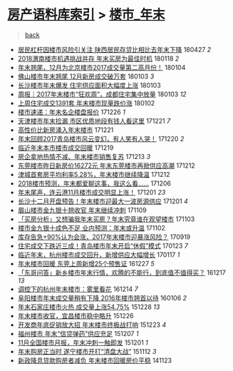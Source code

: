 [房产语料库索引](../../README.md)  > [楼市_年末](楼市_年末.md)
====
> [back](../README.md)

- [居民杠杆因楼市风险引关注 陕西居民存贷比相比去年末下降](http://jkwz.applinzi.com/ittc/7096578177516438534.html#%E5%B1%85%E6%B0%91%E6%9D%A0%E6%9D%86%E5%9B%A0%E6%A5%BC%E5%B8%82%E9%A3%8E%E9%99%A9%E5%BC%95%E5%85%B3%E6%B3%A8+%E9%99%95%E8%A5%BF%E5%B1%85%E6%B0%91%E5%AD%98%E8%B4%B7%E6%AF%94%E7%9B%B8%E6%AF%94%E5%8E%BB%E5%B9%B4%E6%9C%AB%E4%B8%8B%E9%99%8D) 180427 *2* 
- [2018渭南楼市机遇挑战并存 年末买房为最佳时机](http://jkwz.applinzi.com/ittc/7059844746199958538.html#2018%E6%B8%AD%E5%8D%97%E6%A5%BC%E5%B8%82%E6%9C%BA%E9%81%87%E6%8C%91%E6%88%98%E5%B9%B6%E5%AD%98+%E5%B9%B4%E6%9C%AB%E4%B9%B0%E6%88%BF%E4%B8%BA%E6%9C%80%E4%BD%B3%E6%97%B6%E6%9C%BA) 180118 *2* 
- [年末翘尾，12月为北京楼市2017成交量第二高月份！](http://jkwz.applinzi.com/ittc/7054666314205889553.html#%E5%B9%B4%E6%9C%AB%E7%BF%98%E5%B0%BE%EF%BC%8C12%E6%9C%88%E4%B8%BA%E5%8C%97%E4%BA%AC%E6%A5%BC%E5%B8%822017%E6%88%90%E4%BA%A4%E9%87%8F%E7%AC%AC%E4%BA%8C%E9%AB%98%E6%9C%88%E4%BB%BD%EF%BC%81) 180104  
- [佛山楼市年末翘尾 12月新房成交破万套](http://jkwz.applinzi.com/ittc/7054394351734490123.html#%E4%BD%9B%E5%B1%B1%E6%A5%BC%E5%B8%82%E5%B9%B4%E6%9C%AB%E7%BF%98%E5%B0%BE+12%E6%9C%88%E6%96%B0%E6%88%BF%E6%88%90%E4%BA%A4%E7%A0%B4%E4%B8%87%E5%A5%97) 180103 *3* 
- [长沙楼市年末爆发 住宅供应面积大幅度上涨](http://jkwz.applinzi.com/ittc/7054363166287332363.html#%E9%95%BF%E6%B2%99%E6%A5%BC%E5%B8%82%E5%B9%B4%E6%9C%AB%E7%88%86%E5%8F%91+%E4%BD%8F%E5%AE%85%E4%BE%9B%E5%BA%94%E9%9D%A2%E7%A7%AF%E5%A4%A7%E5%B9%85%E5%BA%A6%E4%B8%8A%E6%B6%A8) 180103  
- [周报｜2017年末楼市“狂欢周”，成都住宅集中放量](http://jkwz.applinzi.com/ittc/7054284953439699979.html#%E5%91%A8%E6%8A%A5%EF%BD%9C2017%E5%B9%B4%E6%9C%AB%E6%A5%BC%E5%B8%82%E2%80%9C%E7%8B%82%E6%AC%A2%E5%91%A8%E2%80%9D%EF%BC%8C%E6%88%90%E9%83%BD%E4%BD%8F%E5%AE%85%E9%9B%86%E4%B8%AD%E6%94%BE%E9%87%8F) 180103 *12* 
- [上周住宅成交1391套 年末楼市现量跌价涨](http://jkwz.applinzi.com/ittc/7053999584135611408.html#%E4%B8%8A%E5%91%A8%E4%BD%8F%E5%AE%85%E6%88%90%E4%BA%A41391%E5%A5%97+%E5%B9%B4%E6%9C%AB%E6%A5%BC%E5%B8%82%E7%8E%B0%E9%87%8F%E8%B7%8C%E4%BB%B7%E6%B6%A8) 180102  
- [楼市速递：年末名企楼盘报价](http://jkwz.applinzi.com/ittc/7051275266200962065.html#%E6%A5%BC%E5%B8%82%E9%80%9F%E9%80%92%EF%BC%9A%E5%B9%B4%E6%9C%AB%E5%90%8D%E4%BC%81%E6%A5%BC%E7%9B%98%E6%8A%A5%E4%BB%B7) 171226 *1* 
- [天津楼市年末捡漏 市区优质地段有钱人看这里](http://jkwz.applinzi.com/ittc/7049586148236592144.html#%E5%A4%A9%E6%B4%A5%E6%A5%BC%E5%B8%82%E5%B9%B4%E6%9C%AB%E6%8D%A1%E6%BC%8F+%E5%B8%82%E5%8C%BA%E4%BC%98%E8%B4%A8%E5%9C%B0%E6%AE%B5%E6%9C%89%E9%92%B1%E4%BA%BA%E7%9C%8B%E8%BF%99%E9%87%8C) 171221 *7* 
- [高性价比新房涌入年末楼市](http://jkwz.applinzi.com/ittc/7049424292129801233.html#%E9%AB%98%E6%80%A7%E4%BB%B7%E6%AF%94%E6%96%B0%E6%88%BF%E6%B6%8C%E5%85%A5%E5%B9%B4%E6%9C%AB%E6%A5%BC%E5%B8%82) 171221  
- [年末回顾2017青岛楼市风云变幻，有人笑有人哭！](http://jkwz.applinzi.com/ittc/7049128075218912273.html#%E5%B9%B4%E6%9C%AB%E5%9B%9E%E9%A1%BE2017%E9%9D%92%E5%B2%9B%E6%A5%BC%E5%B8%82%E9%A3%8E%E4%BA%91%E5%8F%98%E5%B9%BB%EF%BC%8C%E6%9C%89%E4%BA%BA%E7%AC%91%E6%9C%89%E4%BA%BA%E5%93%AD%EF%BC%81) 171220 *2* 
- [临近年末本市楼市成交回暖](http://jkwz.applinzi.com/ittc/7048581078200091665.html#%E4%B8%B4%E8%BF%91%E5%B9%B4%E6%9C%AB%E6%9C%AC%E5%B8%82%E6%A5%BC%E5%B8%82%E6%88%90%E4%BA%A4%E5%9B%9E%E6%9A%96) 171219  
- [房企拿地热情不减、年末楼市销售复苏](http://jkwz.applinzi.com/ittc/7046562020982260753.html#%E6%88%BF%E4%BC%81%E6%8B%BF%E5%9C%B0%E7%83%AD%E6%83%85%E4%B8%8D%E5%87%8F%E3%80%81%E5%B9%B4%E6%9C%AB%E6%A5%BC%E5%B8%82%E9%94%80%E5%94%AE%E5%A4%8D%E8%8B%8F) 171213 *3* 
- [东莞楼市昨日新房价16272元 年末东莞楼市再掀供应高潮](http://jkwz.applinzi.com/ittc/7046245666374812689.html#%E4%B8%9C%E8%8E%9E%E6%A5%BC%E5%B8%82%E6%98%A8%E6%97%A5%E6%96%B0%E6%88%BF%E4%BB%B716272%E5%85%83+%E5%B9%B4%E6%9C%AB%E4%B8%9C%E8%8E%9E%E6%A5%BC%E5%B8%82%E5%86%8D%E6%8E%80%E4%BE%9B%E5%BA%94%E9%AB%98%E6%BD%AE) 171212  
- [津城首套房平均利率5.28%，年末楼市继续降温](http://jkwz.applinzi.com/ittc/7046206963673728016.html#%E6%B4%A5%E5%9F%8E%E9%A6%96%E5%A5%97%E6%88%BF%E5%B9%B3%E5%9D%87%E5%88%A9%E7%8E%875.28%25%EF%BC%8C%E5%B9%B4%E6%9C%AB%E6%A5%BC%E5%B8%82%E7%BB%A7%E7%BB%AD%E9%99%8D%E6%B8%A9) 171212  
- [2018楼市预测，年末都爱聊这事，我这么看……](http://jkwz.applinzi.com/ittc/7044025065170011153.html#2018%E6%A5%BC%E5%B8%82%E9%A2%84%E6%B5%8B%EF%BC%8C%E5%B9%B4%E6%9C%AB%E9%83%BD%E7%88%B1%E8%81%8A%E8%BF%99%E4%BA%8B%EF%BC%8C%E6%88%91%E8%BF%99%E4%B9%88%E7%9C%8B%E2%80%A6%E2%80%A6) 171206  
- [年末尾声，连云港11月楼市成交明显上涨！](http://jkwz.applinzi.com/ittc/7042218432798393361.html#%E5%B9%B4%E6%9C%AB%E5%B0%BE%E5%A3%B0%EF%BC%8C%E8%BF%9E%E4%BA%91%E6%B8%AF11%E6%9C%88%E6%A5%BC%E5%B8%82%E6%88%90%E4%BA%A4%E6%98%8E%E6%98%BE%E4%B8%8A%E6%B6%A8%EF%BC%81) 171201 *23* 
- [长沙十二月开盘预告！年末楼市迎最大一波房源供应](http://jkwz.applinzi.com/ittc/7042130469355783185.html#%E9%95%BF%E6%B2%99%E5%8D%81%E4%BA%8C%E6%9C%88%E5%BC%80%E7%9B%98%E9%A2%84%E5%91%8A%EF%BC%81%E5%B9%B4%E6%9C%AB%E6%A5%BC%E5%B8%82%E8%BF%8E%E6%9C%80%E5%A4%A7%E4%B8%80%E6%B3%A2%E6%88%BF%E6%BA%90%E4%BE%9B%E5%BA%94) 171201 *4* 
- [眉山楼市金九银十翘收官 年末继续冲刺](http://jkwz.applinzi.com/ittc/7033879135863178257.html#%E7%9C%89%E5%B1%B1%E6%A5%BC%E5%B8%82%E9%87%91%E4%B9%9D%E9%93%B6%E5%8D%81%E7%BF%98%E6%94%B6%E5%AE%98+%E5%B9%B4%E6%9C%AB%E7%BB%A7%E7%BB%AD%E5%86%B2%E5%88%BA) 171109  
- [「买房分析」又想骗我年末买房？年末究竟谁在观望楼市](http://jkwz.applinzi.com/ittc/7031765844948943889.html#%E3%80%8C%E4%B9%B0%E6%88%BF%E5%88%86%E6%9E%90%E3%80%8D%E5%8F%88%E6%83%B3%E9%AA%97%E6%88%91%E5%B9%B4%E6%9C%AB%E4%B9%B0%E6%88%BF%EF%BC%9F%E5%B9%B4%E6%9C%AB%E7%A9%B6%E7%AB%9F%E8%B0%81%E5%9C%A8%E8%A7%82%E6%9C%9B%E6%A5%BC%E5%B8%82) 171103  
- [楼市金九银十成色不足 业内预测：年末或升温](http://jkwz.applinzi.com/ittc/7031452814738457616.html#%E6%A5%BC%E5%B8%82%E9%87%91%E4%B9%9D%E9%93%B6%E5%8D%81%E6%88%90%E8%89%B2%E4%B8%8D%E8%B6%B3+%E4%B8%9A%E5%86%85%E9%A2%84%E6%B5%8B%EF%BC%9A%E5%B9%B4%E6%9C%AB%E6%88%96%E5%8D%87%E6%B8%A9) 171102  
- [库存告急+90%认为会涨，2017年末楼市迎暴涨风险？](http://jkwz.applinzi.com/ittc/7014941348401251344.html#%E5%BA%93%E5%AD%98%E5%91%8A%E6%80%A5%2B90%25%E8%AE%A4%E4%B8%BA%E4%BC%9A%E6%B6%A8%EF%BC%8C2017%E5%B9%B4%E6%9C%AB%E6%A5%BC%E5%B8%82%E8%BF%8E%E6%9A%B4%E6%B6%A8%E9%A3%8E%E9%99%A9%EF%BC%9F) 170919  
- [住宅成交下跌近三成！青岛楼市年末开启“休假”模式](http://jkwz.applinzi.com/ittc/6926363228132344837.html#%E4%BD%8F%E5%AE%85%E6%88%90%E4%BA%A4%E4%B8%8B%E8%B7%8C%E8%BF%91%E4%B8%89%E6%88%90%EF%BC%81%E9%9D%92%E5%B2%9B%E6%A5%BC%E5%B8%82%E5%B9%B4%E6%9C%AB%E5%BC%80%E5%90%AF%E2%80%9C%E4%BC%91%E5%81%87%E2%80%9D%E6%A8%A1%E5%BC%8F) 170123 *7* 
- [临近年末，杭州楼市成交回升，新增供应大幅增长](http://jkwz.applinzi.com/ittc/6924157919003411461.html#%E4%B8%B4%E8%BF%91%E5%B9%B4%E6%9C%AB%EF%BC%8C%E6%9D%AD%E5%B7%9E%E6%A5%BC%E5%B8%82%E6%88%90%E4%BA%A4%E5%9B%9E%E5%8D%87%EF%BC%8C%E6%96%B0%E5%A2%9E%E4%BE%9B%E5%BA%94%E5%A4%A7%E5%B9%85%E5%A2%9E%E9%95%BF) 170117 *1* 
- [年末楼市回暖 东莞上周新增25个预售证](http://jkwz.applinzi.com/ittc/6916255306631087108.html#%E5%B9%B4%E6%9C%AB%E6%A5%BC%E5%B8%82%E5%9B%9E%E6%9A%96+%E4%B8%9C%E8%8E%9E%E4%B8%8A%E5%91%A8%E6%96%B0%E5%A2%9E25%E4%B8%AA%E9%A2%84%E5%94%AE%E8%AF%81) 161227 *5* 
- [「东哥问答」新乡楼市年末行情，欢腾的不能行，到底值不值得买？](http://jkwz.applinzi.com/ittc/6912721349583045636.html#%E3%80%8C%E4%B8%9C%E5%93%A5%E9%97%AE%E7%AD%94%E3%80%8D%E6%96%B0%E4%B9%A1%E6%A5%BC%E5%B8%82%E5%B9%B4%E6%9C%AB%E8%A1%8C%E6%83%85%EF%BC%8C%E6%AC%A2%E8%85%BE%E7%9A%84%E4%B8%8D%E8%83%BD%E8%A1%8C%EF%BC%8C%E5%88%B0%E5%BA%95%E5%80%BC%E4%B8%8D%E5%80%BC%E5%BE%97%E4%B9%B0%EF%BC%9F) 161217 *13* 
- [调控下的杭州年末楼市：雾里看花](http://jkwz.applinzi.com/ittc/6911513524278133764.html#%E8%B0%83%E6%8E%A7%E4%B8%8B%E7%9A%84%E6%9D%AD%E5%B7%9E%E5%B9%B4%E6%9C%AB%E6%A5%BC%E5%B8%82%EF%BC%9A%E9%9B%BE%E9%87%8C%E7%9C%8B%E8%8A%B1) 161214 *7* 
- [阜阳楼市年末成交量稍有下降 2016年楼市翘首以待](http://jkwz.applinzi.com/ittc/6784248137069888517.html#%E9%98%9C%E9%98%B3%E6%A5%BC%E5%B8%82%E5%B9%B4%E6%9C%AB%E6%88%90%E4%BA%A4%E9%87%8F%E7%A8%8D%E6%9C%89%E4%B8%8B%E9%99%8D+2016%E5%B9%B4%E6%A5%BC%E5%B8%82%E7%BF%98%E9%A6%96%E4%BB%A5%E5%BE%85) 160106 *2* 
- [年末石家庄楼市火热 成交量上涨54.75%](http://jkwz.applinzi.com/ittc/6780822847966675972.html#%E5%B9%B4%E6%9C%AB%E7%9F%B3%E5%AE%B6%E5%BA%84%E6%A5%BC%E5%B8%82%E7%81%AB%E7%83%AD+%E6%88%90%E4%BA%A4%E9%87%8F%E4%B8%8A%E6%B6%A854.75%25) 151228 *13* 
- [年末楼市收官，宜昌楼市稳中略升](http://jkwz.applinzi.com/ittc/6779791474061476868.html#%E5%B9%B4%E6%9C%AB%E6%A5%BC%E5%B8%82%E6%94%B6%E5%AE%98%EF%BC%8C%E5%AE%9C%E6%98%8C%E6%A5%BC%E5%B8%82%E7%A8%B3%E4%B8%AD%E7%95%A5%E5%8D%87) 151226  
- [开发商年底促销放大招 年末楼市终极战打响](http://jkwz.applinzi.com/ittc/6779038926778139652.html#%E5%BC%80%E5%8F%91%E5%95%86%E5%B9%B4%E5%BA%95%E4%BF%83%E9%94%80%E6%94%BE%E5%A4%A7%E6%8B%9B+%E5%B9%B4%E6%9C%AB%E6%A5%BC%E5%B8%82%E7%BB%88%E6%9E%81%E6%88%98%E6%89%93%E5%93%8D) 151223 *4* 
- [福州楼市 年末“信贷弹药”供应充足](http://jkwz.applinzi.com/ittc/6772999900233204740.html#%E7%A6%8F%E5%B7%9E%E6%A5%BC%E5%B8%82+%E5%B9%B4%E6%9C%AB%E2%80%9C%E4%BF%A1%E8%B4%B7%E5%BC%B9%E8%8D%AF%E2%80%9D%E4%BE%9B%E5%BA%94%E5%85%85%E8%B6%B3) 151207 *1* 
- [11月全国楼市月报，年末冲刺一触即发](http://jkwz.applinzi.com/ittc/6770885853811573764.html#11%E6%9C%88%E5%85%A8%E5%9B%BD%E6%A5%BC%E5%B8%82%E6%9C%88%E6%8A%A5%EF%BC%8C%E5%B9%B4%E6%9C%AB%E5%86%B2%E5%88%BA%E4%B8%80%E8%A7%A6%E5%8D%B3%E5%8F%91) 151201 *1* 
- [年末购房正当时 遂宁楼市开打“清盘大战”](http://jkwz.applinzi.com/ittc/6763818558081729540.html#%E5%B9%B4%E6%9C%AB%E8%B4%AD%E6%88%BF%E6%AD%A3%E5%BD%93%E6%97%B6+%E9%81%82%E5%AE%81%E6%A5%BC%E5%B8%82%E5%BC%80%E6%89%93%E2%80%9C%E6%B8%85%E7%9B%98%E5%A4%A7%E6%88%98%E2%80%9D) 151112 *3* 
- [新政降息贷款购房者减负 年末楼市回暖房价平稳](http://jkwz.applinzi.com/ittc/547650611380233159.html#%E6%96%B0%E6%94%BF%E9%99%8D%E6%81%AF%E8%B4%B7%E6%AC%BE%E8%B4%AD%E6%88%BF%E8%80%85%E5%87%8F%E8%B4%9F+%E5%B9%B4%E6%9C%AB%E6%A5%BC%E5%B8%82%E5%9B%9E%E6%9A%96%E6%88%BF%E4%BB%B7%E5%B9%B3%E7%A8%B3) 141123  
